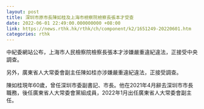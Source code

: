 ```yaml
---
layout: post
title: 深圳市原市長陳如桂及上海市檢察院檢察長張本才受查
date: 2022-06-01 22:49:00.000000000 +08:00
link: https://news.rthk.hk/rthk/ch/component/k2/1651249-20220601.htm
categories: rthk
---
```


中紀委網站公布，上海市人民檢察院檢察長張本才涉嫌嚴重違紀違法，正接受中央調查。

另外，廣東省人大常委會副主任陳如桂亦涉嫌嚴重違紀違法，正接受調查。

陳如桂現年60歲，曾任深圳市委副書記、市長。他在2021年4月辭去深圳市市長職務，後任廣東省人大常委會黨組成員，2022年1月出任廣東省人大常委會副主任。
